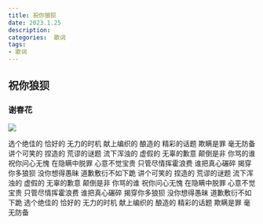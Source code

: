 ```yaml
---
title: 祝你狼狈
date: 2023.1.25
description: 
categories:  歌词
tags:
- 歌词
---
```

 
<link href="themes/prism.css" rel="stylesheet" />

## 祝你狼狈

### 谢春花

![](https://www.hualigs.cn/image/63d1523f632ad.jpg)

选个绝佳的 恰好的 无力的时机
献上编织的 酿造的 精彩的话题
欺瞒是罪 毫无防备
讲个可笑的 捏造的 荒谬的谜题
流下浑浊的 虚假的 无辜的歉意
颠倒是非 你骂的谁
祝你问心无愧
在隐瞒中脱罪
心意不觉宝贵
只管尽情挥霍浪费
谁把真心碾碎
揭穿你多狼狈
没你想得愚昧
道歉敷衍不如下跪
讲个可笑的 捏造的 荒谬的谜题
流下浑浊的 虚假的 无辜的歉意
颠倒是非 你骂的谁
祝你问心无愧
在隐瞒中脱罪
心意不觉宝贵
只管尽情挥霍浪费
谁把真心碾碎
揭穿你多狼狈
没你想得愚昧
道歉敷衍不如下跪
选个绝佳的 恰好的 无力的时机
献上编织的 酿造的 精彩的话题
欺瞒是罪 毫无防备 

